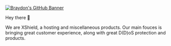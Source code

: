 [![Braydon's GitHub Banner](./GitHubHeader.png)](https://braydoncoyer.dev)

Hey there 👋

We are XShield, a hosting and miscellaneous products. Our main fouces is bringing great customer experience, along with great D(D)oS protection and products.   
